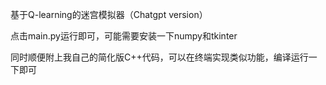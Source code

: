 基于Q-learning的迷宫模拟器（Chatgpt version）

点击main.py运行即可，可能需要安装一下numpy和tkinter

同时顺便附上我自己的简化版C++代码，可以在终端实现类似功能，编译运行一下即可